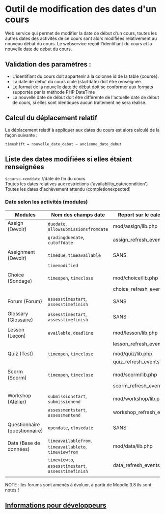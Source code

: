 # Outil de modification des dates d'un cours #

Web service qui permet de modifier la date de début d'un cours, toutes les autres dates des activités de ce cours sont alors modifiées relativement au nouveau début du cours.
Le webservice reçoit l'identifiant du cours et la nouvelle date de début du cours.

## Validation des paramètres : ##

* L'identifiant du cours doit appartenir à la colonne id de la table {course}.
* La date de début du cours cible (startdate) doit être renseignée.
* Le format de la nouvelle date de début doit se conformer aux formats supportés par la méthode PHP DateTime
* La nouvelle date de début doit être différente de l'actuelle date de début de cours, si elles sont identiques aucun traitement ne sera réalisé.

## Calcul du déplacement relatif ##

Le déplacement relatif à appliquer aux dates du cours est alors calculé de la façon suivante :

	timeshift = nouvelle_date_debut – ancienne_date_debut

## Liste des dates modifiées si elles étaient renseignées ##
`$course->enddate`	//date de fin du cours  
Toutes les dates relatives aux restrictions ('availability_date\condition')  
Toutes les dates d'achèvement attendu (completionexpected)  

### Date selon les activités (modules) ###


|  Modules  | Nom des champs date  | Report sur le calendrier étudiant              |
|-----------|----------|------------------|
| Assign (Devoir)| `duedate`, `allowsubmissionsfromdate`    | mod/assign/lib.php  |
|                | `gradingduedate`, `cutoffdate`           | assign_refresh_events($course->id); |
|   |  | |
| Assignment (Devoir)  | `timedue`, `timeavailable` | SANS  |
|   |  `timemodified`  | |
|   |  | |
| Choice (Sondage) | `timeopen`, `timeclose` | mod/choice/lib.php |
|  | | choice_refresh_events($course->id); |
|   |  | |
| Forum (Forum) | `assesstimestart`, `assesstimefinish` | SANS |
|  | |  |
| Glossary (Glossaire) | `assesstimestart`, `assesstimefinish` | SANS |
|  | |  |
| Lesson (Leçon) | `available`, `deadline` | mod/lesson/lib.php |
|  | | lesson_refresh_events($course->id); |
|  | |  |
| Quiz (Test) | `timeopen`, `timeclose` | mod/quiz/lib.php |
|  | | quiz_refresh_events($course->id); |
|  | |  |
| Scorm (Scorm) | `timeopen`, `timeclose` | mod/scorm/lib.php |
|  | | scorm_refresh_events($course->id); |
|  | |  |
| Workshop (Atelier) | `submissionstart`, `submissionend` | mod/workshop/lib.php |
|  | `assessmentstart`, `assessmentend` | workshop_refresh_events($courseid); |
|  | |  |
| Questionnaire (questionnaire) | `opendate`, `closedate` | SANS |
|  | |  |
| Data (Base de données) | `timeavailablefrom`, `timeavailableto`, `timeviewfrom` | mod/data/lib.php |
|  | `timeviewto`, `assesstimestart`, `assesstimefinish` | data_refresh_events($course->id); |
|  | |  |


NOTE : les forums sont amenés à évoluer, à partir de Moodle 3.8 ils sont notés !

## [Informations pour développeurs](developp.md)





